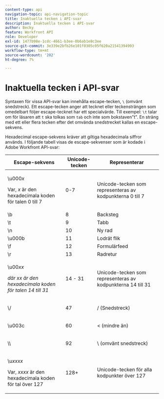 ```yaml
---
content-type: api
navigation-topic: api-navigation-topic
title: Inaktuella tecken i API-svar
description: Inaktuella tecken i API-svar
author: Becky
feature: Workfront API
role: Developer
exl-id: 1477b98e-1cdc-4661-b3ee-0b6ab1e8c3ee
source-git-commit: 3e339e2bfb26e101f0305c05f620a21541394993
workflow-type: tm+mt
source-wordcount: '202'
ht-degree: 7%

---
```


# Inaktuella tecken i API-svar

Syntaxen för vissa API-svar kan innehålla escape-tecken, `\` (omvänt snedstreck). Ett escape-tecken anger att tecknet eller teckensträngen som omedelbart följer escape-tecknet har ett specialvärde. Till exempel: `\t` talar om för läsaren att `t` ska tolkas som `tab` och inte som bokstaven&quot;t&quot;. En sträng med ett eller flera tecken efter det omvända snedstrecket kallas en escape-sekvens.

Hexadecimal escape-sekvens kräver att giltiga hexadecimala siffror används. I följande tabell visas de escape-sekvenser som är kodade i Adobe Workfront API-svar:

<table style="table-layout:auto"> 
 <col> 
 <col> 
 <col> 
 <thead> 
  <tr> 
   <th><strong>Escape-sekvens</strong> </th> 
   <th><strong>Unicode-tecken</strong> </th> 
   <th><strong>Representerar</strong> </th> 
  </tr> 
 </thead> 
 <tbody> 
  <tr> 
   <td> <p>\u000<em>x</em></p> <p>Var, <em>x</em> är den hexadecimala koden för talen 0 till 7</p> </td> 
   <td>0-7</td> 
   <td>Unicode-tecken som representeras av kodpunkterna 0 till 7</td> 
  </tr> 
  <tr> 
   <td>\b</td> 
   <td>8</td> 
   <td>Backsteg</td> 
  </tr> 
  <tr> 
   <td>\t</td> 
   <td>9</td> 
   <td>Tabb</td> 
  </tr> 
  <tr> 
   <td>\n</td> 
   <td>10</td> 
   <td>Ny rad</td> 
  </tr> 
  <tr> 
   <td>\u000b</td> 
   <td>11</td> 
   <td>Lodrät flik</td> 
  </tr> 
  <tr> 
   <td>\f</td> 
   <td>12</td> 
   <td>Formulärfeed</td> 
  </tr> 
  <tr> 
   <td>\r</td> 
   <td>13</td> 
   <td>Radretur</td> 
  </tr> 
  <tr> 
   <td> <p>\u00<em>xx</em></p> <p><em>där xx är den hexadecimala koden för talen 14 till 31</em> </p> </td> 
   <td>14 - 31</td> 
   <td>Unicode-tecken som representeras av kodpunkterna 14 till 31</td> 
  </tr> 
  <tr> 
   <td> <p>\/</p> </td> 
   <td>47</td> 
   <td>/ (Snedstreck)</td> 
  </tr> 
  <tr> 
   <td> <p>\u003c</p> </td> 
   <td>60</td> 
   <td>&lt; (mindre än)</td> 
  </tr> 
  <tr> 
   <td> <p>\\</p> </td> 
   <td>92</td> 
   <td>\ (omvänt snedstreck)</td> 
  </tr> 
  <tr> 
   <td> <p>\u<em>xxxx</em></p> <p>Var, <em>xxxx</em> är den hexadecimala koden för tal över 127</p> </td> 
   <td>128+</td> 
   <td>Unicode-tecken för alla kodpunkter över 127</td> 
  </tr> 
 </tbody> 
</table>

